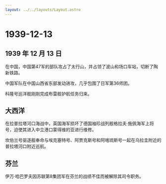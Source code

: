 ```yaml
---
layout: ../../layouts/Layout.astro
---
```


# 1939-12-13

## 1939 年 12 月 13 日

在中国，中国第47军的部队攻占了太行山，并占领了波山和场口车站，切断了陶新铁路。

中国军队在中国山西省东部发动进攻，几乎包围了日军第36师团。

科隆号巡洋舰刚刚完成布雷舰护航任务归来。

## 大西洋

在拉普拉塔河口海战中，英国海军损坏了德国袖珍战列舰格拉夫·施佩海军上将号，迫使其进入中立港口蒙得维的亚进行维修。

坎伯兰号驱逐舰奉命与埃克塞特号、阿贾克斯号和阿喀琉斯号一起在乌拉圭附近的普拉塔河口附近巡航。

## 芬兰

伊万·哈巴罗夫因苏联第8集团军在芬兰的战绩不佳而被解除其司令职务。